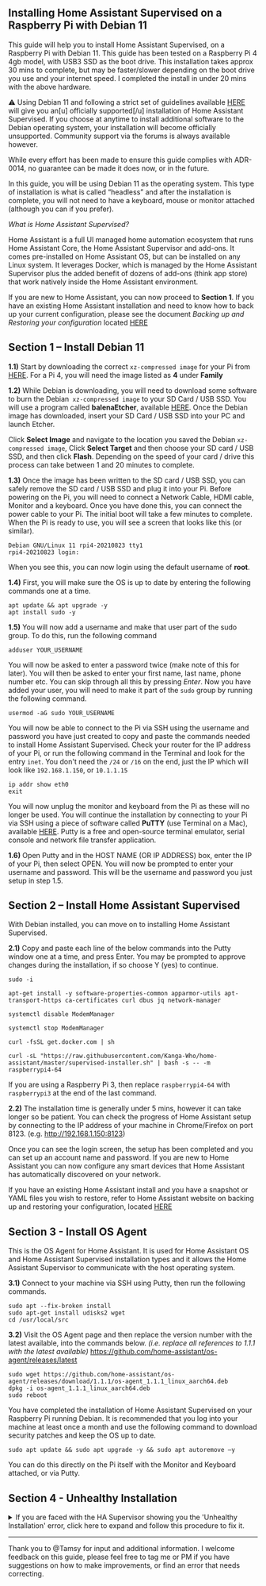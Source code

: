 ## Installing Home Assistant Supervised on a Raspberry Pi with Debian 11

This guide will help you to install Home Assistant Supervised, on a Raspberry Pi with Debian 11. This guide has been tested on a Raspberry Pi 4 4gb model, with USB3 SSD as the boot drive. This installation takes approx 30 mins to complete, but may be faster/slower depending on the boot drive you use and your internet speed. I completed the install in under 20 mins with the above hardware.

:warning: Using Debian 11 and following a strict set of guidelines available [HERE](https://github.com/home-assistant/architecture/blob/6da4482d171f2ef04de9320d313526653b5818b4/adr/0014-home-assistant-supervised.md) will give you an[u] officially supported[/u] installation of Home Assistant Supervised. If you choose at anytime to install additional software to the Debian operating system, your installation will become officially unsupported. Community support via the forums is always available however.

While every effort has been made to ensure this guide complies with ADR-0014, no guarantee can be made it does now, or in the future.

In this guide, you will be using Debian 11 as the operating system. This type of installation is what is called “headless” and after the installation is complete, you will not need to have a keyboard, mouse or monitor attached (although you can if you prefer).

*What is Home Assistant Supervised?*

Home Assistant is a full UI managed home automation ecosystem that runs Home Assistant Core, the Home Assistant Supervisor and add-ons. It comes pre-installed on Home Assistant OS, but can be installed on any Linux system. It leverages Docker, which is managed by the Home Assistant Supervisor plus the added benefit of dozens of add-ons (think app store) that work natively inside the Home Assistant environment.

If you are new to Home Assistant, you can now proceed to **Section 1**. If you have an existing Home Assistant installation and need to know how to back up your current configuration, please see the document  *Backing up and Restoring your configuration* located  [HERE](https://github.com/Kanga-Who/home-assistant/blob/9f437fb0043daaa6ed450ed0eec7da479cb1ff93/Backup%20and%20restore%20your%20config.md)


## Section 1 – Install Debian 11

**1.1)** Start by downloading the correct `xz-compressed image` for your Pi from [HERE](https://raspi.debian.net/tested-images/). For a Pi 4, you will need the image listed as **4** under **Family**

**1.2)** While Debian is downloading, you will need to download some software to burn the Debian` xz-compressed image` to your SD Card / USB SSD. You will use a program called **balenaEtcher**, available [HERE](https://www.balena.io/etcher/). Once the Debian image has downloaded, insert your SD Card / USB SSD into your PC and launch Etcher.

Click **Select Image** and navigate to the location you saved the Debian `xz-compressed image`, Click **Select Target** and then choose your SD card / USB SSD, and then click **Flash**. Depending on the speed of your card / drive this process can take between 1 and 20 minutes to complete.


**1.3)** Once the image has been written to the SD card / USB SSD, you can safely remove the SD card / USB SSD and plug it into your Pi. Before powering on the Pi, you will need to connect a Network Cable, HDMI cable, Monitor and a keyboard. Once you have done this, you can connect the power cable to your Pi. The initial boot will take a few minutes to complete. When the Pi is ready to use, you will see a screen that looks like this (or similar).
```
Debian GNU/Linux 11 rpi4-20210823 tty1
rpi4-20210823 login:
```

When you see this, you can now login using the default username of **root**.

**1.4)** First, you will make sure the OS is up to date by entering the following commands one at a time. 
```
apt update && apt upgrade -y
apt install sudo -y
```

**1.5)** You will now add a username and make that user part of the sudo group. To do this, run the following command

```
adduser YOUR_USERNAME
```
You will now be asked to enter a password twice (make note of this for later). You will then be asked to enter your first name, last name, phone number etc. You can skip through all this by pressing *Enter*. Now you have added your user, you will need to make it part of the `sudo` group by running the following command.

```
usermod -aG sudo YOUR_USERNAME
```
You will now be able to connect to the Pi via SSH using the username and password you have just created to copy and paste the commands needed to install Home Assistant Supervised. Check your router for the IP address of your Pi, or run the following command in the Terminal and look for the entry `inet`. You don't need the `/24` or `/16` on the end, just the IP which will look like `192.168.1.150`, or `10.1.1.15`

```
ip addr show eth0
exit
``` 

You will now unplug the monitor and keyboard from the Pi as these will no longer be used. You will continue the installation by connecting to your Pi via SSH using a piece of software called **PuTTY** (use Terminal on a Mac), available [HERE](https://www.chiark.greenend.org.uk/~sgtatham/putty/latest.html). Putty is a free and open-source terminal emulator, serial console and network file transfer application. 

**1.6)** Open Putty and in the HOST NAME (OR IP ADDRESS) box, enter the IP of your Pi, then select OPEN. You will now be prompted to enter your username and password. This will be the username and password you just setup in step 1.5.

## Section 2 – Install Home Assistant Supervised

With Debian installed, you can move on to installing Home Assistant Supervised.

**2.1)** Copy and paste each line of the below commands into the Putty window one at a time, and press Enter. You may be prompted to approve changes during the installation, if so choose Y (yes) to continue.

```
sudo -i

apt-get install -y software-properties-common apparmor-utils apt-transport-https ca-certificates curl dbus jq network-manager

systemctl disable ModemManager

systemctl stop ModemManager

curl -fsSL get.docker.com | sh

curl -sL "https://raw.githubusercontent.com/Kanga-Who/home-assistant/master/supervised-installer.sh" | bash -s -- -m raspberrypi4-64
```

If you are using a Raspberry Pi 3, then replace `raspberrypi4-64` with `raspberrypi3` at the end of the last command.


**2.2)** The installation time is generally under 5 mins, however it can take longer so be patient. You can check the progress of Home Assistant setup by connecting to the IP address of your machine in Chrome/Firefox on port 8123. (e.g. http://192.168.1.150:8123) 

Once you can see the login screen, the setup has been completed and you can set up an account name and password. If you are new to Home Assistant you can now configure any smart devices that Home Assistant has automatically discovered on your network. 

If you have an existing Home Assistant install and you have a snapshot or YAML files you wish to restore, refer to Home Assistant website on backing up and restoring your configuration, located [HERE](https://www.home-assistant.io/common-tasks/supervised/#making-a-backup-from-the-ui)

## Section 3 - Install OS Agent

This is the OS Agent for Home Assistant. It is used for Home Assistant OS and Home Assistant Supervised installation types and it allows the Home Assistant Supervisor to communicate with the host operating system.

**3.1)** Connect to your machine via SSH using Putty, then run the following commands. 

```
sudo apt --fix-broken install
sudo apt-get install udisks2 wget
cd /usr/local/src
```

**3.2)** Visit the OS Agent page and then replace the version number with the latest available, into the commands below. *(i.e. replace all references to 1.1.1 with the latest available)*
https://github.com/home-assistant/os-agent/releases/latest

```
sudo wget https://github.com/home-assistant/os-agent/releases/download/1.1.1/os-agent_1.1.1_linux_aarch64.deb
dpkg -i os-agent_1.1.1_linux_aarch64.deb
sudo reboot
```
You have completed the installation of Home Assistant Supervised on your Raspberry Pi running Debian. It is recommended that you log into your machine at least once a month and use the following command to download security patches and keep the OS up to date.

```
sudo apt update && sudo apt upgrade -y && sudo apt autoremove –y
```

You can do this directly on the Pi itself with the Monitor and Keyboard attached, or via Putty.

## Section 4 - Unhealthy Installation
<details>
  <summary> If you are faced with the HA Supervisor showing you the 'Unhealthy Installation' error, click here to expand and follow this procedure to fix it.</summary>

**4.1)** Install the **SSH & Web Terminal** add-on from with the HA Supervisor add-on store. It looks like this. 
![ssh|331x90](upload://94WdjeVWRIQ3mX4iSkjXKrAFfed.png)

Configure the add-on so you can connect to the HA container. Here is an example of a simple working configuration you can use, adjust the `username` and `password` to suit.

```
ssh:
  username: USERNAME
  password: PASSWORD
  authorized_keys: []
  sftp: false
  compatibility_mode: false
  allow_agent_forwarding: false
  allow_remote_port_forwarding: false
  allow_tcp_forwarding: false
zsh: true
share_sessions: false
packages: []
init_commands: []
``` 
You will need to change the port to 23 (or other unused port number of your choosing) in the Network section of the Configuration tab. Once you have installed and configured the add-on, move on to the next step.

**4.2)** Using Putty, login to the HA machine using the IP of the machine and port 23. Use the username and password you configured in the previous step.

**4.3)** Once logged in you can now execute the following command;
```
ha jobs options --ignore-conditions healthy
```
Once you have done this, you should see a message saying, *Command completed successfully*. You can type `exit` to leave the shell connection. You can now also turn off/stop the SSH & Web Terminal add-on in HA as you will no longer need it. It can be restarted at anytime.

![Capture|593x337](upload://9to6dfTx05R9O7d1G0uK4gbDail.png)
</details>

___

Thank you to @Tamsy for input and additional information. I welcome feedback on this guide, please feel free to tag me or PM if you have suggestions on how to make improvements, or find an error that needs correcting.
